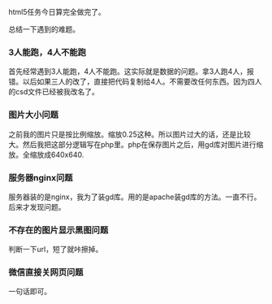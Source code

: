 html5任务今日算完全做完了。

总结一下遇到的难题。

### 3人能跑，4人不能跑

首先经常遇到3人能跑，4人不能跑。这实际就是数据的问题。拿3人跑4人，报错。以后如果三人的改了，直接把代码复制给4人。不需要改任何东西。因为四人的csd文件已经被我改名了。

### 图片大小问题

之前我的图片只是按比例缩放。缩放0.25这种。所以图片过大的话，还是比较大。然后我把这部分逻辑写在php里。php在保存图片之后，用gd库对图片进行缩放。全缩放成640x640.

### 服务器nginx问题

服务器装的是nginx，我为了装gd库。用的是apache装gd库的方法。一直不行。后来才发现问题。

### 不存在的图片显示黑图问题

判断一下url，短了就咔擦掉。

### 微信直接关网页问题

一句话即可。
